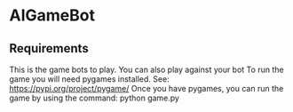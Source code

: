 # AIGameBot
## Requirements 

This is the game bots to play.  You can also play against your bot
         To run the game you will need pygames installed.  See: https://pypi.org/project/pygame/
Once you have pygames, you can run the game by using the command:
          python game.py
